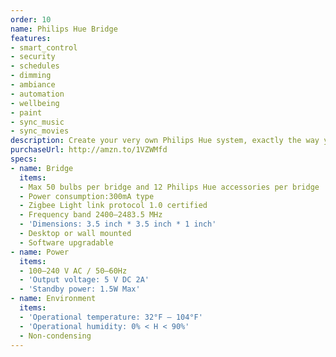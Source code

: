 ```yaml
---
order: 10
name: Philips Hue Bridge
features:
- smart_control
- security
- schedules
- dimming
- ambiance
- automation
- wellbeing
- paint
- sync_music
- sync_movies
description: Create your very own Philips Hue system, exactly the way you like it.
purchaseUrl: http://amzn.to/1VZWMfd
specs:
- name: Bridge
  items:
  - Max 50 bulbs per bridge and 12 Philips Hue accessories per bridge
  - Power consumption:300mA type
  - Zigbee Light link protocol 1.0 certified
  - Frequency band 2400–2483.5 MHz
  - 'Dimensions: 3.5 inch * 3.5 inch * 1 inch'
  - Desktop or wall mounted
  - Software upgradable
- name: Power
  items:
  - 100–240 V AC / 50–60Hz
  - 'Output voltage: 5 V DC 2A'
  - 'Standby power: 1.5W Max'
- name: Environment
  items:
  - 'Operational temperature: 32°F – 104°F'
  - 'Operational humidity: 0% < H < 90%'
  - Non-condensing
---
```


